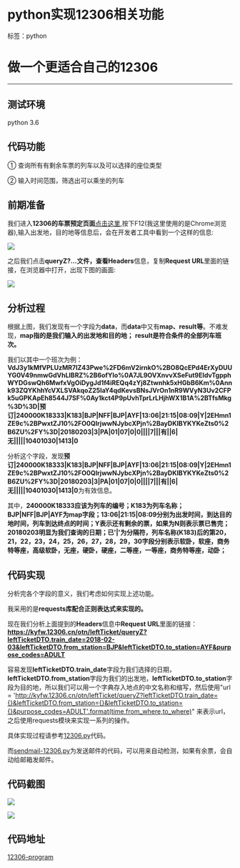 ﻿# python实现12306相关功能

标签：python

# 做一个更适合自己的12306

---

## 测试环境

python 3.6

## 代码功能

① 查询所有有剩余车票的列车以及可以选择的座位类型

② 输入时间范围，筛选出可以乘坐的列车

## 前期准备

我们进入**12306的车票预定页面**[点击这里](https://kyfw.12306.cn/otn/leftTicket/init),按下F12(我这里使用的是Chrome浏览器),输入出发地，目的地等信息后，会在开发者工具中看到一个这样的信息:

![](http://119.29.89.242/image/12306-1.PNG)

之后我们点击**queryZ?...**文件，查看**Headers**信息，复制**Request URL**里面的链接，在浏览器中打开，出现下图的画面:

![](http://119.29.89.242/image/12306-2.PNG)

## 分析过程

根据上图，我们发现有一个字段为**data**，而**data**中又有**map、result等**。不难发现，**map指的是我们输入的出发地和目的地；** **result是符合条件的全部列车班次。**

我们以其中一个班次为例：**VdJ3y1kMfVPLUzMR7lZ43Pwe%2FD6mV2irnkO%2BO8QcEPd4ErXyDUUYG0V49nmwGdVhLlBRZ%2B6ofYIo%0A7JL9OVXnvvXSeFut9EIdvTgpphWYDGswQh6MwfxVgOiDygJd1f4iREQq4zYj8Ztwnhk5xHGbB6Km%0Annk93ZQYKhhYcVXLSVAkqoZ25IaY4qdKevsBNsJVrOn1nR9WVyN3Uv2CFPk5uGPKApEh8544J7SF%0Ay1kct4P9pUvhTprLrLHjhWX1B1A%2BTfsMkg%3D%3D|预订|240000K18333|K183|BJP|NFF|BJP|AYF|13:06|21:15|08:09|Y|2EHmn1ZE9c%2BPwxtZJ10%2FO0QlrjwwNJybcXPjn%2BayDKlBYKYKeZts0%2B6ZU%2FY%3D|20180203|3|PA|01|07|0|0||||7|||有||6|无|||||10401030|1413|0**

分析这个字段，发现**预订|240000K18333|K183|BJP|NFF|BJP|AYF|13:06|21:15|08:09|Y|2EHmn1ZE9c%2BPwxtZJ10%2FO0QlrjwwNJybcXPjn%2BayDKlBYKYKeZts0%2B6ZU%2FY%3D|20180203|3|PA|01|07|0|0||||7|||有||6|无|||||10401030|1413|0**为有效信息。

其中，**240000K18333应该为列车的编号；K183为列车名称；BJP|NFF|BJP|AYF为map字段；13:06|21:15|08:09分别为出发时间，到达目的地时间，列车到达终点的时间；Y表示还有剩余的票，如果为N则表示票已售完；20180203明显为我们查询的日期；已'|'为分隔符，列车名称(K183)后的第20，21，22，23，24，25，26，27，28，29，30字段分别表示软卧，软座，商务特等座，高级软卧，无座，硬卧，硬座，二等座，一等座，商务特等座，动卧；**

## 代码实现

分析完各个字段的意义，我们考虑如何实现上述功能。

我采用的是**requests库配合正则表达式来实现的。**

现在我们分析上面提到的**Headers**信息中**Request URL**里面的链接：**https://kyfw.12306.cn/otn/leftTicket/queryZ?leftTicketDTO.train_date=2018-02-03&leftTicketDTO.from_station=BJP&leftTicketDTO.to_station=AYF&purpose_codes=ADULT**

容易发现**leftTicketDTO.train_date**字段为我们选择的日期，**leftTicketDTO.from_station**字段为我们的出发地，**leftTicketDTO.to_station**字段为目的地，所以我们可以用一个字典存入地点的中文名称和缩写，然后使用"url = 'http://kyfw.12306.cn/otn/leftTicket/queryZ?leftTicketDTO.train_date={}&leftTicketDTO.from_station={}&leftTicketDTO.to_station={}&purpose_codes=ADULT'.format(time,from_where,to_where)" 来表示url，之后使用requests模块来实现一系列的操作。

具体实现过程请参考[12306.py](https://github.com/lhx1228/12306-program/blob/master/12306.py)代码。


而[sendmail-12306.py](https://github.com/lhx1228/12306-program/blob/master/sendmail_12306.py)为发送邮件的代码，可以用来自动检测，如果有余票，会自动给邮箱发邮件。


## 代码截图

![](http://119.29.89.242/image/12306-3.PNG)

![](http://119.29.89.242/image/12306-4.PNG)

## 代码地址

[12306-program](https://github.com/lhx1228/12306-program)
